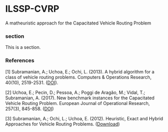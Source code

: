 # ILSSP-CVRP
A matheuristic approach for the Capacitated Vehicle Routing Problem

### section
This is a section.

### References

[1] Subramanian, A.; Uchoa, E.; Ochi, L. (2013).
A hybrid algorithm for a class of vehicle routing problems. Computers & Operations Research, 40(10), 2519-2531. ([DOI](https://doi.org/10.1016/j.cor.2013.01.013)).

[2] Uchoa, E.; Pecin, D.; Pessoa, A.; Poggi de Aragão, M.; Vidal, T.; Subramanian, A. (2017). New benchmark instances for the Capacitated Vehicle Routing Problem. European Journal of Operational Research, 257(3), 845-858. ([DOI](https://doi.org/10.1016/j.ejor.2016.08.012))

[3] Subramanian, A.; Ochi, L.; Uchoa, E. (2012). Heuristic, Exact and Hybrid Approaches for Vehicle Routing Problems. ([Download](http://www.ic.uff.br/PosGraduacao/frontend-tesesdissertacoes/download.php?id=532.pdf&tipo=trabalho))
